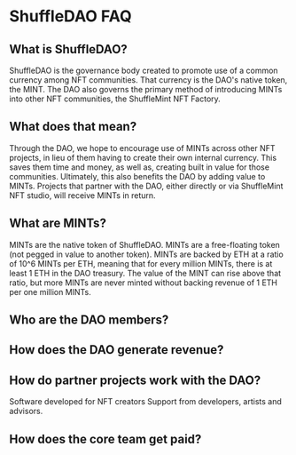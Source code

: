 # ShuffleDAO FAQ

## What is ShuffleDAO?
ShuffleDAO is the governance body created to promote use of a common currency among NFT communities.
That currency is the DAO's native token, the MINT. The DAO also governs the primary method of introducing MINTs into other NFT communities,
the ShuffleMint NFT Factory.

## What does that mean?
Through the DAO, we hope to encourage use of MINTs across other NFT projects, in lieu of them having to create their own internal currency.
This saves them time and money, as well as, creating built in value for those communities. Ultimately, this also benefits the DAO by adding value to MINTs.
Projects that partner with the DAO, either directly or via ShuffleMint NFT studio, will receive MINTs in return.

## What are MINTs?
MINTs are the native token of ShuffleDAO. MINTs are a free-floating token (not pegged in value to another token). MINTs are backed by ETH at a ratio of 10^6 MINTs per ETH, meaning that for every million MINTs, there is at least 1 ETH in the DAO treasury. The value of the MINT can rise above that ratio, but more MINTs are never minted without backing revenue of 1 ETH per one million MINTs.


## Who are the DAO members?

## How does the DAO generate revenue?

## How do partner projects work with the DAO?
Software developed for NFT creators
Support from developers, artists and advisors.

## How does the core team get paid?

